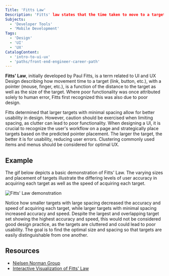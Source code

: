```yaml
---
Title: 'Fitts Law'
Description: 'Fitts' law states that the time taken to move to a target is determined by both the distance to the target and the size of the target.'
Subjects:
  - 'Developer Tools'
  - 'Mobile Development'
Tags:
  - 'Design'
  - 'UI'
  - 'UX'
CatalogContent:
  - 'intro-to-ui-ux'
  - 'paths/front-end-engineer-career-path'
---
```


**Fitts' Law**, initially developed by Paul Fitts, is a term related to UI and UX Design describing how movement time to a target (link, button, etc.), with a pointer (mouse, finger, etc.), is a function of the distance to the target as well as the size of the target. Where poor functionality was once attributed solely to human error, Fitts first recognized this was also due to poor design.

Fitts determined that larger targets with minimal spacing allow for better usability in design. However, caution should be exercised when limiting spacing, as clutter can lead to poor functionality. When designing a UI, it is crucial to recognize the user's workflow on a page and strategically place targets based on the predicted pointer placement. The larger the target, the better it is for usability, reducing user errors. Clustering commonly used items and menus should be considered for optimal UX.

## Example

The gif below depicts a basic demonstration of Fitts' Law. The varying sizes and placement of targets illustrate the differing levels of user accuracy in acquiring each target as well as the speed of acquiring each target.

![Fitts' Law demonstration](https://raw.githubusercontent.com/Codecademy/docs/main/media/fitts-law.gif)

Notice how smaller targets with large spacing decreased the accuracy and speed of acquiring each target, while larger targets with minimal spacing increased accuracy and speed. Despite the largest and overlapping target set showing the highest accuracy and speed, this would not be considered good design practice, as the targets are cluttered and could lead to poor usability. The goal is to find the optimal size and spacing so that targets are easily distinguishable from one another.

## Resources

- [Nielsen Norman Group](https://www.nngroup.com/articles/fitts-law/)
- [Interactive Visualization of Fitts' Law](http://simonwallner.at/ext/fitts/)
